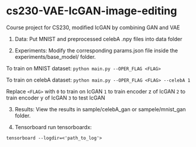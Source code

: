 # cs230-VAE-IcGAN-image-editing
Course project for CS230, modified IcGAN by combining GAN and VAE

1. Data:
Put MNIST and preprocessed celebA .npy files into data folder

2. Experiments:
Modify the corresponding params.json file inside the experiments/base_model/ folder.

To train on MNIST dataset:
`python main.py --OPER_FLAG <FLAG>`

To train on celebA dataset:
`python main.py --OPER_FLAG <FLAG> --celebA 1`

Replace `<FLAG>` with
`0` to train on IcGAN
`1` to train encoder z of IcGAN
`2` to train encoder y of IcGAN
`3` to test IcGAN

3. Results:
View the results in sample/celebA_gan or sampele/mnist_gan folder.

4. Tensorboard
run tensorboardx:

`tensorboard --logdir=<'path_to_log'>`


  



